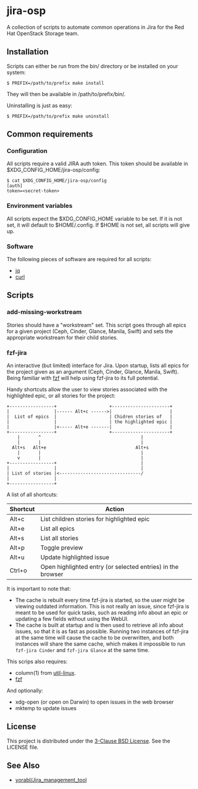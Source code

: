 # jira-osp

A collection of scripts to automate common operations in Jira for the Red Hat
OpenStack Storage team.

## Installation
Scripts can either be run from the bin/ directory or be installed on your
system:

```console
$ PREFIX=/path/to/prefix make install
```

They will then be available in /path/to/prefix/bin/.

Uninstalling is just as easy:

```console
$ PREFIX=/path/to/prefix make uninstall
```

## Common requirements

### Configuration
All scripts require a valid JIRA auth token. This token should be available in
$XDG_CONFIG_HOME/jira-osp/config:

```console
$ cat $XDG_CONFIG_HOME/jira-osp/config
[auth]
token=<secret-token>
```

### Environment variables
All scripts expect the $XDG_CONFIG_HOME variable to be set. If it is not set,
it will default to $HOME/.config. If $HOME is not set, all scripts will give
up.

### Software
The following pieces of software are required for all scripts:

* [jq](https://stedolan.github.io/jq/)
* [curl](https://curl.se/)

## Scripts
### add-missing-workstream
Stories should have a "workstream" set. This script goes through all epics for
a given project (Ceph, Cinder, Glance, Manila, Swift) and sets the appropriate
workstream for their child stories.

### fzf-jira
An interactive (but limited) interface for Jira. Upon startup, lists all epics
for the project given as an argument (Ceph, Cinder, Glance, Manila, Swift).
Being familiar with [fzf](https://github.com/junegunn/fzf) will help using
fzf-jira to its full potential.

Handy shortcuts allow the user to view stories associated with the highlighted
epic, or all stories for the project:

```verbatim
+-----------------+                    +----------------------+
|                 |------ Alt+c ------>|                      |
|  List of epics  |                    | Chidren stories of   |
|                 |                    | the highlighted epic |
|                 |<----- Alt+e -------|                      |
+-----------------+                    +----------------------+
    |       ^                                      |
    |       |                                      |
  Alt+s   Alt+e                                  Alt+s
    |       |                                      |
    v       |                                      |
+-----------------+                                |
|                 |                                |
| List of stories |<-------------------------------/
|                 |
+-----------------+
```

A list of all shortcuts:

| Shortcut | Action                                                      |
| -------- | ----------------------------------------------------------- |
| Alt+c    | List children stories for highlighted epic                  |
| Alt+e    | List all epics                                              |
| Alt+s    | List all stories                                            |
| Alt+p    | Toggle preview                                              |
| Alt+u    | Update highlighted issue                                    |
| Ctrl+o   | Open highlighted entry (or selected entries) in the browser |

It is important to note that:

* The cache is rebuilt every time fzf-jira is started, so the user might be
  viewing outdated information. This is not really an issue, since fzf-jira is
  meant to be used for quick tasks, such as reading info about an epic or
  updating a few fields without using the WebUI.
* The cache is built at startup and is then used to retrieve all info about
  issues, so that it is as fast as possible. Running two instances of fzf-jira
  at the same time will cause the cache to be overwritten, and both instances
  will share the same cache, which makes it impossible to run `fzf-jira Cinder`
  and `fzf-jira Glance` at the same time.

This scrips also requires:

* column(1) from
[util-linux](https://mirrors.edge.kernel.org/pub/linux/utils/util-linux/).
* [fzf](https://github.com/junegunn/fzf)

And optionally:

* xdg-open (or open on Darwin) to open issues in the web browser
* mktemp to update issues

## License
This project is distributed under the [3-Clause BSD
License](https://opensource.org/licenses/BSD-3-Clause). See the LICENSE file.

## See Also
* [yorabl/Jira_management_tool](https://github.com/yorabl/Jira_management_tool)

